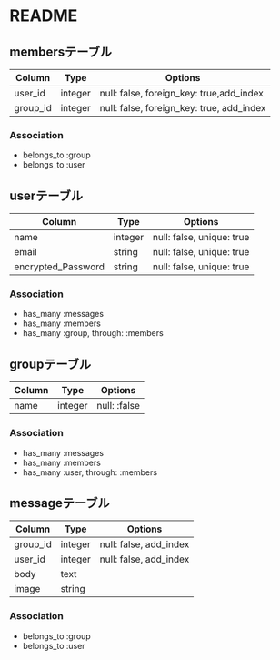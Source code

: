 # README

## membersテーブル

|Column|Type|Options|
|------|----|-------|
|user_id|integer|null: false, foreign_key: true,add_index|
|group_id|integer|null: false, foreign_key: true, add_index|

### Association
- belongs_to :group
- belongs_to :user

## userテーブル
|Column|Type|Options|
|------|----|-------|
|name|integer|null: false, unique: true|
|email|string|null: false, unique: true|
|encrypted_Password|string|null: false, unique: true|
### Association
- has_many :messages
- has_many :members
- has_many :group, through: :members

## groupテーブル
|Column|Type|Options|
|------|----|-------|
|name|integer|null: :false|

### Association
- has_many :messages
- has_many :members
- has_many :user, through: :members

## messageテーブル
|Column|Type|Options|
|------|----|-------|
|group_id|integer|null: false, add_index|
|user_id|integer|null: false, add_index|
|body|text|
|image|string|

### Association
- belongs_to :group
- belongs_to :user


